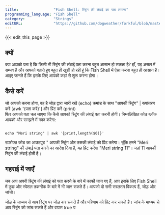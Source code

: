 ```yaml
---
title:                "Fish Shell: स्ट्रिंग की लंबाई का पता लगाना"
programming_language: "Fish Shell"
category:             "Strings"
editURL:              "https://github.com/dogweather/forkful/blob/master/content/hi/fish-shell/finding-the-length-of-a-string.md"
---
```


{{< edit_this_page >}}

## क्यों

क्या आपको पता है कि किसी भी स्ट्रिंग की लंबाई पता करना बहुत आसान हो सकता है? हाँ, यह असल में सम्भव है और आपको बताते हुए बहुत ही खुशी हो रही हूं कि Fish Shell में ऐसा करना बहुत ही आसान है। आइए जानते हैं कि इसके लिए आपको कहां से शुरू करना होगा। 

## कैसे करें

जो आपको करना होगा, वह है जोड़ द्वारा जारी रखें (echo) कमांड के साथ "आपकी स्ट्रिंग" | रूपांतरण करें [awk '{पता करें}'] और प्रिंट करें (print)\
फिर आपको पता चल जाएगा कि कैसे आपको स्ट्रिंग की लंबाई पता करनी होगी। निम्नलिखित कोड ब्लॉक आपको और समझने में मदद करेगा:

```Fish Shell

echo "Meri string" | awk '{print,length($0)}'

```

उपरोक्त कोड का आउटपुट " आपकी स्ट्रिंग और उसकी लंबाई को प्रिंट करेगा। चूंकि हमने "Meri string" की लंबाई पता करने का आदेश दिया है, यह प्रिंट करेगा "Meri string 11"। जहां 11 आपकी स्ट्रिंग की लंबाई होती है।

## गहराई में जाएँ

जब आप अपनी स्ट्रिंग की लंबाई को पता करने के बारे में काफी जान गए हैं, आप इसके लिए Fish Shell में कुछ और स्पेशल तकनीक के बारे में भी जान सकते हैं। आपको दो सभी सरलतम विकल्प हैं, जोड़ और जांचो।

जोड़ के माध्यम से आप स्ट्रिंग पर जोड़ कर सकते हैं और परिणाम को प्रिंट कर सकते हैं। जांच के माध्यम से आप स्ट्रिंग को जांच सकते हैं और वापस true य